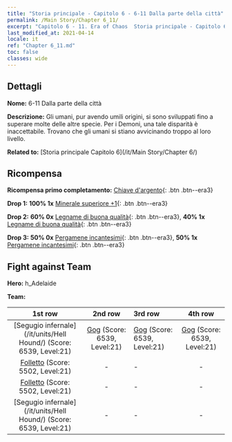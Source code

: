 ```yaml
---
title: "Storia principale - Capitolo 6 - 6-11 Dalla parte della città"
permalink: /Main Story/Chapter 6_11/
excerpt: "Capitolo 6 - 11. Era of Chaos  Storia principale - Capitolo 6_11. 6-11 Dalla parte della città"
last_modified_at: 2021-04-14
locale: it
ref: "Chapter 6_11.md"
toc: false
classes: wide
---
```


## Dettagli

 **Nome:** 6-11 Dalla parte della città

 **Descrizione:** Gli umani, pur avendo umili origini, si sono sviluppati fino a superare molte delle altre specie. Per i Demoni, una tale disparità è inaccettabile. Trovano che gli umani si stiano avvicinando troppo al loro livello.

 **Related to:** [Storia principale Capitolo 6](/it/Main Story/Chapter 6/)

## Ricompensa

 **Ricompensa primo completamento:** [Chiave d'argento](/it/Items/con_693/){: .btn .btn--era3}

 **Drop 1:** **100% 1x** [Minerale superiore +1](/it/Items/mat_19/){: .btn .btn--era3}

 **Drop 2:** **60% 0x** [Legname di buona qualità](/it/Items/mat_13/){: .btn .btn--era3}, **40% 1x** [Legname di buona qualità](/it/Items/mat_13/){: .btn .btn--era3}

 **Drop 3:** **50% 0x** [Pergamene incantesimi](/it/Items/con_694/){: .btn .btn--era3}, **50% 1x** [Pergamene incantesimi](/it/Items/con_694/){: .btn .btn--era3}


## Fight against Team
 **Hero:** h_Adelaide

 **Team:**


  | 1st row | 2nd row | 3rd row | 4th row |
  |:----:|:----:|:----|:----:|
  | [Segugio infernale](/it/units/Hell Hound/) (Score: 6539, Level:21)  | [Gog](/it/units/Gog/) (Score: 6539, Level:21)  | [Gog](/it/units/Gog/) (Score: 6539, Level:21)  | [Gog](/it/units/Gog/) (Score: 6539, Level:21)  |
  | [Folletto](/it/units/Imp/) (Score: 5502, Level:21)  | - | - | - |
  | [Folletto](/it/units/Imp/) (Score: 5502, Level:21)  | - | - | - |
  | [Segugio infernale](/it/units/Hell Hound/) (Score: 6539, Level:21)  | - | - | - |


